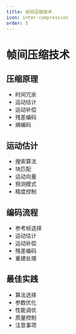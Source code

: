 ```yaml
---
title: 帧间压缩技术
icon: inter-compression
order: 5
---
```


# 帧间压缩技术

## 压缩原理
- 时间冗余
- 运动估计
- 运动补偿
- 残差编码
- 熵编码

## 运动估计
- 搜索算法
- 块匹配
- 运动向量
- 预测模式
- 精度控制

## 编码流程
- 参考帧选择
- 运动估计
- 运动补偿
- 残差编码
- 重建处理

## 最佳实践
- 算法选择
- 参数优化
- 性能调优
- 质量控制
- 注意事项
